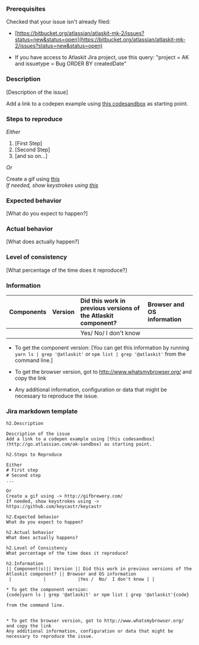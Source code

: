 ### Prerequisites

Checked that your issue isn't already filed: 
* [https://bitbucket.org/atlassian/atlaskit-mk-2/issues?status=new&status=open](https://bitbucket.org/atlassian/atlaskit-mk-2/issues?status=new&status=open)

* If you have access to Atlaskit Jira project, use this query: "project = AK and issuetype = Bug ORDER BY createdDate"

### Description

[Description of the issue]

Add a link to a codepen example using [this codesandbox](http://go.atlassian.com/ak-sandbox) as starting point.

### Steps to reproduce

_Either_

1. [First Step]
2. [Second Step]
3. [and so on...]

_Or_

Create a gif using [this](http://gifbrewery.com/)  
_If needed, show keystrokes using [this](https://github.com/keycastr/keycastr)_

### Expected behavior

[What do you expect to happen?]

### Actual behavior

[What does actually happen?]

### Level of consistency

[What percentage of the time does it reproduce?]

### Information

| Components | Version | Did this work in previous versions of the Atlaskit component? | Browser and OS information |
| ---------- | :------ | :------------------------------------------------------------ | :------------------------- |
|            |         | Yes/ No/ I don't know                                         |                            |

* To get the component version:
  [You can get this information by running `yarn ls | grep '@atlaskit'` or `npm list | grep '@atlaskit'` from the command line.]

* To get the browser version, got to http://www.whatsmybrowser.org/ and copy the link
* Any additional information, configuration or data that might be necessary to reproduce the issue.

### Jira markdown template

```
h2.Description

Description of the issue
Add a link to a codepen example using [this codesandbox](http://go.atlassian.com/ak-sandbox) as starting point.

h2.Steps to Reproduce

Either
# First step
# Second step
...

Or
Create a gif using -> http://gifbrewery.com/  
If needed, show keystrokes using -> https://github.com/keycastr/keycastr

h2.Expected behavior
What do you expect to happen?

h2.Actual behavior
What does actually happens?

h2.Level of Consistency
What percentage of the time does it reproduce?

h2.Information
|| Component(s)|| Version || Did this work in previous versions of the Atlaskit component? || Browser and OS information
 |            |            |Yes /  No/  I don't know | |

* To get the component version:
{code}yarn ls | grep '@atlaskit' or npm list | grep '@atlaskit'{code}

from the command line.


* To get the browser version, got to http://www.whatsmybrowser.org/ and copy the link
Any additional information, configuration or data that might be necessary to reproduce the issue.
```
